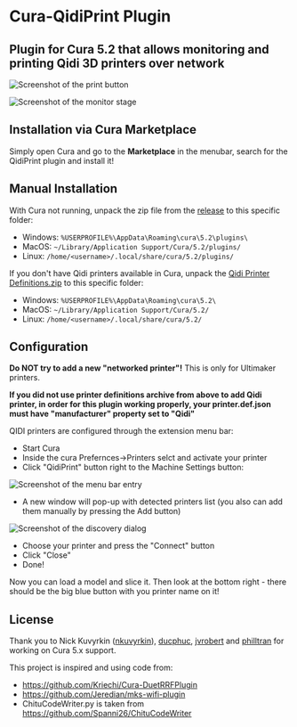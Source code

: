 # Cura-QidiPrint Plugin

## Plugin for Cura 5.2 that allows monitoring and printing Qidi 3D printers over network 

![Screenshot of the print button](./screenshots/print-button.png)

![Screenshot of the monitor stage](./screenshots/monitor.png)

## Installation via Cura Marketplace

Simply open Cura and go to the **Marketplace** in the menubar, search for the QidiPrint plugin and install it!

## Manual Installation

With Cura not running, unpack the zip file from the
[release](https://github.com/alkaes/QidiPrint/releases/latest) to this
specific folder:

  * Windows: `%USERPROFILE%\AppData\Roaming\cura\5.2\plugins\`
  * MacOS: `~/Library/Application Support/Cura/5.2/plugins/`
  * Linux: `/home/<username>/.local/share/cura/5.2/plugins/`

If you don't have Qidi printers available in Cura, unpack the [Qidi Printer Definitions.zip](https://github.com/philltran/Cura-Qidi-Printer-Definitions/archive/refs/tags/v5.2.1.zip) to this specific folder:
  * Windows: `%USERPROFILE%\AppData\Roaming\cura\5.2\`
  * MacOS: `~/Library/Application Support/Cura/5.2/`
  * Linux: `/home/<username>/.local/share/cura/5.2/`

## Configuration

**Do NOT try to add a new "networked printer"!** This is only for Ultimaker printers.

**If you did not use printer definitions archive from above to add Qidi printer, in order for this plugin working properly, your printer.def.json must have "manufacturer" property set to "Qidi"**

QIDI printers are configured through the extension menu bar:

* Start Cura
* Inside the cura Prefernces->Printers selct and activate your printer
* Click "QidiPrint" button right to the Machine Settings button:

![Screenshot of the menu bar entry](./screenshots/menu-bar.png)

* A new window will pop-up with detected printers list (you also can add them manually by pressing the Add button)

![Screenshot of the discovery dialog](./screenshots/discovery-window.png)

* Choose your printer and press the "Connect" button
* Click "Close"
* Done!

Now you can load a model and slice it. Then look at the bottom right - there
should be the big blue button with you printer name on it!

## License

Thank you to Nick Kuvyrkin ([nkuvyrkin](https://github.com/nkuvyrkin)), [ducphuc](https://github.com/ducphuc), [jvrobert](https://github.com/jvrobert) and [philltran](https://github.com/philltran) for working on Cura 5.x support.

This project is inspired and using code from:
* https://github.com/Kriechi/Cura-DuetRRFPlugin
* https://github.com/Jeredian/mks-wifi-plugin
* ChituCodeWriter.py is taken from https://github.com/Spanni26/ChituCodeWriter
